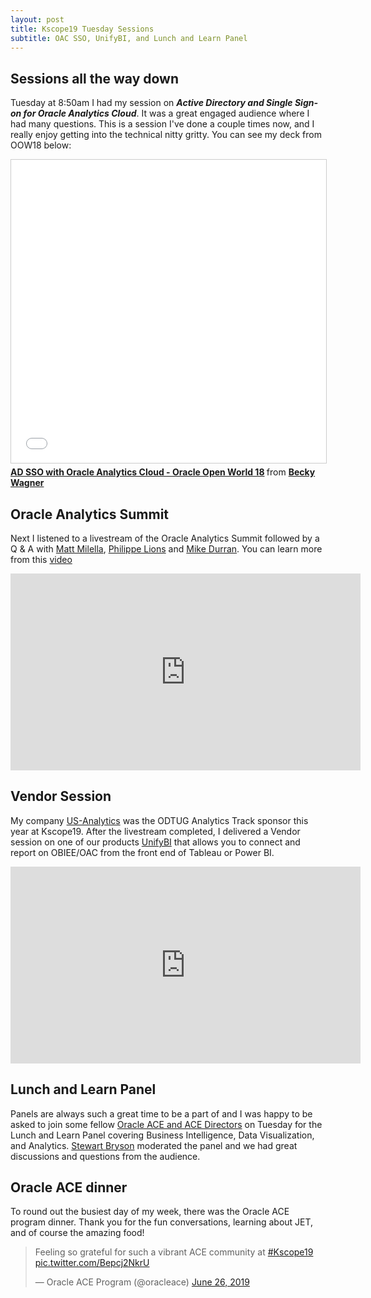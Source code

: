 ```yaml
---
layout: post
title: Kscope19 Tuesday Sessions
subtitle: OAC SSO, UnifyBI, and Lunch and Learn Panel
---
```


## Sessions all the way down

Tuesday at 8:50am I had my session on ***Active Directory and Single Sign-on for Oracle Analytics Cloud***. It was a great engaged audience where I had many questions. This is a session I've done a couple times now, and I really enjoy getting into the technical nitty gritty. You can see my deck from OOW18 below:

<iframe src="//www.slideshare.net/slideshow/embed_code/key/qERdzGtv9SZTpj" width="595" height="485" frameborder="0" marginwidth="0" marginheight="0" scrolling="no" style="border:1px solid #CCC; border-width:1px; margin-bottom:5px; max-width: 100%;" allowfullscreen> </iframe> <div style="margin-bottom:5px"> <strong> <a href="//www.slideshare.net/RebeccaWagner1/ad-sso-with-oracle-analytics-cloud-oracle-open-world-18" title="AD SSO with Oracle Analytics Cloud - Oracle Open World 18" target="_blank">AD SSO with Oracle Analytics Cloud - Oracle Open World 18</a> </strong> from <strong><a href="https://www.slideshare.net/RebeccaWagner1" target="_blank">Becky Wagner</a></strong> </div>

## Oracle Analytics Summit

Next I listened to a livestream of the Oracle Analytics Summit followed by a Q & A with [Matt Milella](https://twitter.com/mmilella), [Philippe Lions](https://twitter.com/philippe_lions) and [Mike Durran](https://twitter.com/mikedurran). You can learn more from this [video](https://t.co/LaugNwTdkx)

<iframe width="560" height="315" src="https://www.youtube.com/embed/eY0IPNqzsy4" frameborder="0" allow="accelerometer; autoplay; encrypted-media; gyroscope; picture-in-picture" allowfullscreen></iframe>

## Vendor Session

My company [US-Analytics](www.us-analytics.com) was the ODTUG Analytics Track sponsor this year at Kscope19. After the livestream completed, I delivered a Vendor session on one of our products [UnifyBI](https://www.us-analytics.com/unifybi) that allows you to connect and report on OBIEE/OAC from the front end of Tableau or Power BI.

<iframe width="560" height="315" src="https://www.youtube.com/embed/IFOjzTX65qI" frameborder="0" allow="accelerometer; autoplay; encrypted-media; gyroscope; picture-in-picture" allowfullscreen></iframe>

## Lunch and Learn Panel

Panels are always such a great time to be a part of and I was happy to be asked to join some fellow [Oracle ACE and ACE Directors](https://kscope19.odtug.com/page/lunch-and-learn) on Tuesday for the Lunch and Learn Panel covering Business Intelligence, Data Visualization, and Analytics. [Stewart Bryson](https://twitter.com/stewartbryson) moderated the panel and we had great discussions and questions from the audience.

## Oracle ACE dinner

To round out the busiest day of my week, there was the Oracle ACE program dinner. Thank you for the fun conversations, learning about JET, and of course the amazing food!

<blockquote class="twitter-tweet" data-lang="en"><p lang="en" dir="ltr">Feeling so grateful for such a vibrant ACE community at <a href="https://twitter.com/hashtag/Kscope19?src=hash&amp;ref_src=twsrc%5Etfw">#Kscope19</a> <a href="https://t.co/Bepcj2NkrU">pic.twitter.com/Bepcj2NkrU</a></p>&mdash; Oracle ACE Program (@oracleace) <a href="https://twitter.com/oracleace/status/1143921823270068225?ref_src=twsrc%5Etfw">June 26, 2019</a></blockquote> <script async src="https://platform.twitter.com/widgets.js" charset="utf-8"></script> 